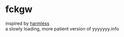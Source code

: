# fckgw

inspired by [harmless](https://harmless.herokuapp.com/)      
a slowly loading, more patient version of yyyyyyy.info
